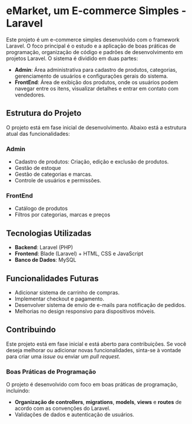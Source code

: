 # eMarket, um E-commerce Simples - Laravel

Este projeto é um e-commerce simples desenvolvido com o framework Laravel. O foco principal é o estudo e a aplicação de boas práticas de programação, organização de código e padrões de desenvolvimento em projetos Laravel. O sistema é dividido em duas partes:

- **Admin**: Área administrativa para cadastro de produtos, categorias, gerenciamento de usuários e configurações gerais do sistema.
- **FrontEnd**: Área de exibição dos produtos, onde os usuários podem navegar entre os itens, visualizar detalhes e entrar em contato com vendedores.

## Estrutura do Projeto

O projeto está em fase inicial de desenvolvimento. Abaixo está a estrutura atual das funcionalidades:

### Admin
- Cadastro de produtos: Criação, edição e exclusão de produtos.
- Gestão de estoque
- Gestão de categorias e marcas.
- Controle de usuários e permissões.

### FrontEnd
- Catálogo de produtos
- Filtros por categorias, marcas e preços

## Tecnologias Utilizadas

- **Backend**: Laravel (PHP)
- **Frontend**: Blade (Laravel) + HTML, CSS e JavaScript
- **Banco de Dados**: MySQL

## Funcionalidades Futuras

- Adicionar sistema de carrinho de compras.
- Implementar checkout e pagamento.
- Desenvolver sistema de envio de e-mails para notificação de pedidos.
- Melhorias no design responsivo para dispositivos móveis.

## Contribuindo

Este projeto está em fase inicial e está aberto para contribuições. Se você deseja melhorar ou adicionar novas funcionalidades, sinta-se à vontade para criar uma *issue* ou enviar um *pull request*.

### Boas Práticas de Programação
O projeto é desenvolvido com foco em boas práticas de programação, incluindo:

- **Organização de controllers**, **migrations**, **models**, **views** e **routes** de acordo com as convenções do Laravel.
- Validações de dados e autenticação de usuários.
